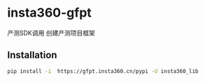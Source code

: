 # insta360-gfpt

产测SDK调用
创建产测项目框架

## Installation

```sh
pip install -i  https://gfpt.insta360.cn/pypi -U insta360_lib 